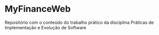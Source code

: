 # MyFinanceWeb
Repositório com o conteúdo do trabalho prático da disciplina Práticas de Implementação e Evolução de Software
